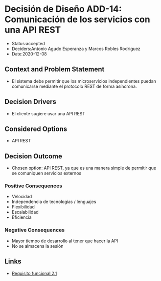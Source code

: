 # Decisión de Diseño ADD-14: Comunicación de los servicios con una API REST
* Status:accepted
* Deciders:Antonio Agudo Esperanza y Marcos Robles Rodriguez
* Date:2020-12-08
 
## Context and Problem Statement
* El sistema debe permitir que los microservicios independientes puedan comunicarse mediante el protocolo REST de forma asíncrona.
## Decision Drivers
* El cliente sugiere usar una API REST
## Considered Options
* API REST
## Decision Outcome
* Chosen option: API REST, ya que es una manera simple de permitir que se comuniquen servicios externos 
### Positive Consequences
* Velocidad
*  Independencia de tecnologías / lenguajes
* Flexibilidad
* Escalabilidad
* Eficiencia
 
### Negative Consequences
* Mayor tiempo de desarrollo al tener que hacer la API
* No se almacena la sesión
## Links <!-- optional -->

* [Requisito funcional 2.1](https://github.com/Grupo3-DAS/Pr-ctica1-Captura-y-Representaci-n-de-Decisiones-de-Dise-o-Equipo-3/blob/main/DAS-P1-Alba_Sevillano_Portilla-TAREA1.pdf)
 <!-- example: Refined by [ADR-0005](0005-example.md) -->

